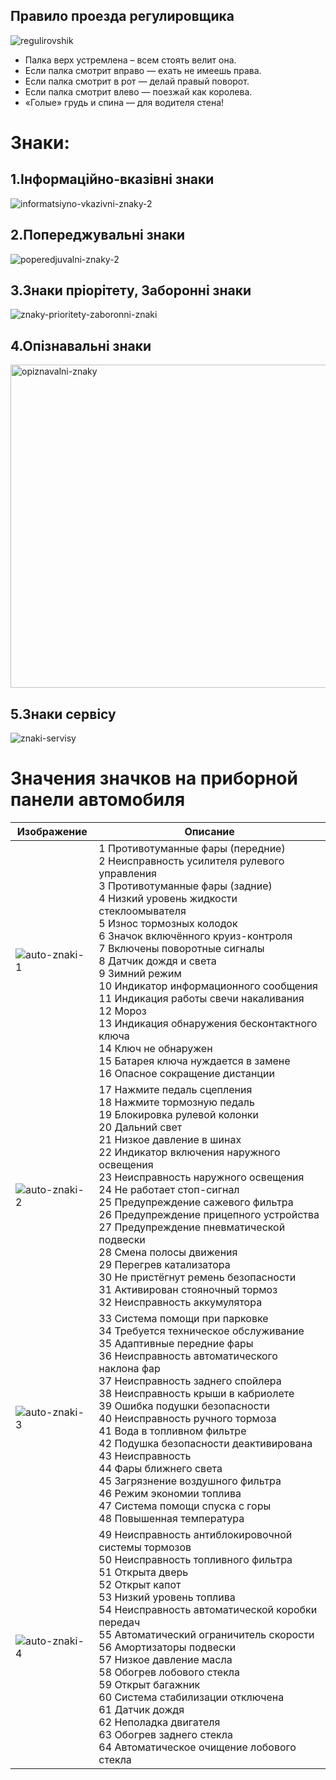 ## Правило проезда регулировщика
![regulirovshik](https://github.com/user-attachments/assets/7ed00f79-9bd1-4259-a84e-d5452b25f8e7)
 - Палка верх устремлена – всем стоять велит она.
 - Если палка смотрит вправо — ехать не имеешь права.
 - Если палка смотрит в рот — делай правый поворот.
 - Если палка смотрит влево — поезжай как королева.
 - «Голые» грудь и спина — для водителя стена!

# Знаки:

## 1.Інформаційно-вказівні знаки
![informatsiyno-vkazivni-znaky-2](https://github.com/user-attachments/assets/e6c75b24-e0ce-48d5-927d-ba77a7697dc3)

## 2.Попереджувальні знаки
![poperedjuvalni-znaky-2](https://github.com/user-attachments/assets/19c4dde7-a14d-4333-8bf9-cdc213984c25)

## 3.Знаки пріорітету, Заборонні знаки 
![znaky-prioritety-zaboronni-znaki](https://github.com/user-attachments/assets/7a4d963d-4000-416f-9507-7940121d3e12)

## 4.Опізнавальні знаки
<img width="750" height="517" alt="opiznavalni-znaky" src="https://github.com/user-attachments/assets/68323dd7-7945-4a73-a3f6-05c5c81cfd76" />

## 5.Знаки сервісу
![znaki-servisy](https://github.com/user-attachments/assets/a91ab4d6-85c0-4647-ba38-29ca373508e3)


# Значения значков на приборной панели автомобиля

| Изображение | Описание |
|-------------|----------|
 ![auto-znaki-1](https://github.com/user-attachments/assets/c56130ca-ea79-4e09-b182-038de25f4faa) | 1 Противотуманные фары (передние)<br>2 Неисправность усилителя рулевого управления<br>3 Противотуманные фары (задние)<br>4 Низкий уровень жидкости стеклоомывателя<br>5 Износ тормозных колодок<br>6 Значок включённого круиз-контроля<br>7 Включены поворотные сигналы<br>8 Датчик дождя и света<br>9 Зимний режим<br>10 Индикатор информационного сообщения<br>11 Индикация работы свечи накаливания<br>12 Мороз<br>13 Индикация обнаружения бесконтактного ключа<br>14 Ключ не обнаружен<br>15 Батарея ключа нуждается в замене<br>16 Опасное сокращение дистанции |
 ![auto-znaki-2](https://github.com/user-attachments/assets/45c838bb-9082-474f-becd-e6120a4e90bb) | 17 Нажмите педаль сцепления<br>18 Нажмите тормозную педаль<br>19 Блокировка рулевой колонки<br>20 Дальний свет<br>21 Низкое давление в шинах<br>22 Индикатор включения наружного освещения<br>23 Неисправность наружного освещения<br>24 Не работает стоп-сигнал<br>25 Предупреждение сажевого фильтра<br>26 Предупреждение прицепного устройства<br>27 Предупреждение пневматической подвески<br>28 Смена полосы движения<br>29 Перегрев катализатора<br>30 Не пристёгнут ремень безопасности<br>31 Активирован стояночный тормоз<br>32 Неисправность аккумулятора |
 ![auto-znaki-3](https://github.com/user-attachments/assets/58bec0ad-66db-4a3d-99dd-1d2094c36b43) | 33 Система помощи при парковке<br>34 Требуется техническое обслуживание<br>35 Адаптивные передние фары<br>36 Неисправность автоматического наклона фар<br>37 Неисправность заднего спойлера<br>38 Неисправность крыши в кабриолете<br>39 Ошибка подушки безопасности<br>40 Неисправность ручного тормоза<br>41 Вода в топливном фильтре<br>42 Подушка безопасности деактивирована<br>43 Неисправность<br>44 Фары ближнего света<br>45 Загрязнение воздушного фильтра<br>46 Режим экономии топлива<br>47 Система помощи спуска с горы<br>48 Повышенная температура |
 ![auto-znaki-4](https://github.com/user-attachments/assets/905e5b0b-589a-438a-af6b-c53e2fd6655f) | 49 Неисправность антиблокировочной системы тормозов<br>50 Неисправность топливного фильтра<br>51 Открыта дверь<br>52 Открыт капот<br>53 Низкий уровень топлива<br>54 Неисправность автоматической коробки передач<br>55 Автоматический ограничитель скорости<br>56 Амортизаторы подвески<br>57 Низкое давление масла<br>58 Обогрев лобового стекла<br>59 Открыт багажник<br>60 Система стабилизации отключена<br>61 Датчик дождя<br>62 Неполадка двигателя<br>63 Обогрев заднего стекла<br>64 Автоматическое очищение лобового стекла |


